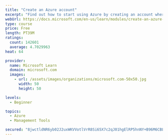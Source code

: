 ```yaml
---
title: "Create an Azure account"
excerpt: "Find out how to start using Azure by creating an account where you’ll see services and personal settings for identity, billing, and preferences."
webUrl: https://docs.microsoft.com/en-us/learn/modules/create-an-azure-account/
type: course
price: Free
length: PT39M
ratings:
  count: 142601
  average: 4.7029963
heat: 64

provider:
  name: Microsoft Learn
  domain: microsoft.com
  images:
    - url: /assets/images/organizations/microsoft.com-50x50.jpg
      width: 50
      height: 50

levels:
  - Beginner

topics:
  - Azure
  - Management Tools

secured: "8jwctldNR6yb02J2uxWKVVotlVrR8Si65X7c2qJ01hgElRP5hnNY+B96M6CBLVEgKaSa7/gaIG70N9sGgO6OECUPV+th0CIyRWGWbRl7luRJpFI5dvDUM771gEqnPzZ032Gz6U/NLzZ9Xlz+g3B8RdA+X4NwZ0Xedduv2fn5sIJFDI6hQeIzD5VWMIoZjRGl+n3PXPlfl4J4LDMz5/O/p0HPxz9hALiyfRKgaupk+JPILoDm0zlydu0cUQ4823k1sR8HbpYSm+W9fT/t93EbTFh4z6QCgGcmKtNAhkpozH2lbfl3KWFLnLXGkY9alkxzekTbDK3Uue5m7gOKzTjdlIZFSMYwPpz7syMU3RiTjpPjwPhyMOJmfBJDnl4Zptmj/o2D6Pwa80uFB6mRcEtW8XKxNUkFNfpmwImUiudNZuxV3prFES771tVt03+1Vasl;Nr3c0Pt4s23L9KLn4UnXKg=="
---
```


